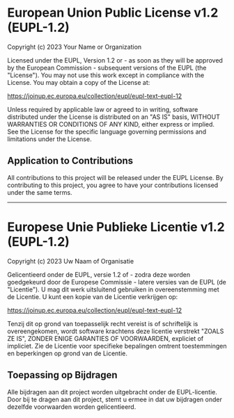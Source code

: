 # European Union Public License v1.2 (EUPL-1.2)

Copyright (c) 2023 Your Name or Organization

Licensed under the EUPL, Version 1.2 or - as soon as they will be approved by the European Commission - subsequent versions of the EUPL (the "License").
You may not use this work except in compliance with the License.
You may obtain a copy of the License at:

https://joinup.ec.europa.eu/collection/eupl/eupl-text-eupl-12

Unless required by applicable law or agreed to in writing, software distributed under the License is distributed on an "AS IS" basis, WITHOUT WARRANTIES OR CONDITIONS OF ANY KIND, either express or implied.
See the License for the specific language governing permissions and limitations under the License.

## Application to Contributions

All contributions to this project will be released under the EUPL License.
By contributing to this project, you agree to have your contributions licensed under the same terms.

---

# Europese Unie Publieke Licentie v1.2 (EUPL-1.2)

Copyright (c) 2023 Uw Naam of Organisatie

Gelicentieerd onder de EUPL, versie 1.2 of - zodra deze worden goedgekeurd door de Europese Commissie - latere versies van de EUPL (de "Licentie").
U mag dit werk uitsluitend gebruiken in overeenstemming met de Licentie.
U kunt een kopie van de Licentie verkrijgen op:

https://joinup.ec.europa.eu/collection/eupl/eupl-text-eupl-12

Tenzij dit op grond van toepasselijk recht vereist is of schriftelijk is overeengekomen, wordt software krachtens deze licentie verstrekt "ZOALS ZE IS", ZONDER ENIGE GARANTIES OF VOORWAARDEN, expliciet of impliciet.
Zie de Licentie voor specifieke bepalingen omtrent toestemmingen en beperkingen op grond van de Licentie.

## Toepassing op Bijdragen

Alle bijdragen aan dit project worden uitgebracht onder de EUPL-licentie.
Door bij te dragen aan dit project, stemt u ermee in dat uw bijdragen onder dezelfde voorwaarden worden gelicentieerd.
